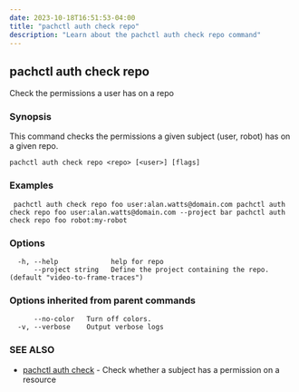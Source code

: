```yaml
---
date: 2023-10-18T16:51:53-04:00
title: "pachctl auth check repo"
description: "Learn about the pachctl auth check repo command"
---
```


## pachctl auth check repo

Check the permissions a user has on a repo

### Synopsis

This command checks the permissions a given subject (user, robot) has on a given repo.

```
pachctl auth check repo <repo> [<user>] [flags]
```

### Examples

```
 pachctl auth check repo foo user:alan.watts@domain.com pachctl auth check repo foo user:alan.watts@domain.com --project bar pachctl auth check repo foo robot:my-robot
```

### Options

```
  -h, --help             help for repo
      --project string   Define the project containing the repo. (default "video-to-frame-traces")
```

### Options inherited from parent commands

```
      --no-color   Turn off colors.
  -v, --verbose    Output verbose logs
```

### SEE ALSO

* [pachctl auth check](../pachctl_auth_check)	 - Check whether a subject has a permission on a resource

